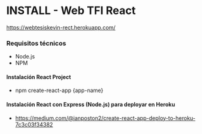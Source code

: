 # INSTALL - Web TFI React

https://webtesiskevin-rect.herokuapp.com/

### Requisitos técnicos

- Node.js
- NPM

#### Instalación React Project

- npm create-react-app {app-name}

#### Instalación React con Express (Node.js) para deployar en Heroku

- https://medium.com/@ianposton2/create-react-app-deploy-to-heroku-7c3c03f34382